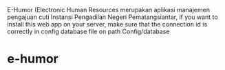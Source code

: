 E-Humor (Electronic Human Resources merupakan aplikasi manajemen pengajuan cuti Instansi Pengadilan Negeri Pematangsiantar,
if you want to install this web app on your server, make sure that the connection id is correctly in config database file on 
path Config/database
# e-humor
